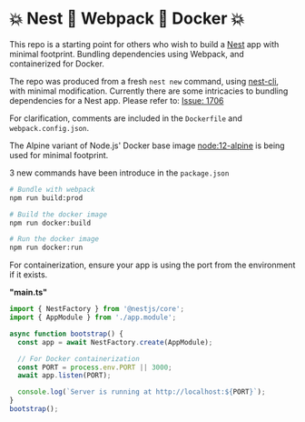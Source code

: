 # 💥 Nest 🔰 Webpack 🔰 Docker 💥

This repo is a starting point for others who wish to build a [Nest](https://github.com/nestjs/nest) app with minimal footprint. Bundling dependencies using Webpack, and containerized for Docker.

The repo was produced from a fresh `nest new` command, using [nest-cli](https://docs.nestjs.com/cli/usages), with minimal modification. Currently there are some intricacies to bundling dependencies for a Nest app. Please refer to: [Issue: 1706](https://github.com/nestjs/nest/issues/1706)

For clarification, comments are included in the `Dockerfile` and `webpack.config.json`.

The Alpine variant of Node.js' Docker base image [node:12-alpine](https://hub.docker.com/_/node) is being used for minimal footprint.

3 new commands have been introduce in the `package.json`

```bash
# Bundle with webpack
npm run build:prod

# Build the docker image
npm run docker:build

# Run the docker image
npm run docker:run
```

For containerization, ensure your app is using the port from the environment if it exists.

**"main.ts"**

```ts
import { NestFactory } from '@nestjs/core';
import { AppModule } from './app.module';

async function bootstrap() {
  const app = await NestFactory.create(AppModule);

  // For Docker containerization
  const PORT = process.env.PORT || 3000;
  await app.listen(PORT);

  console.log(`Server is running at http://localhost:${PORT}`);
}
bootstrap();
```
